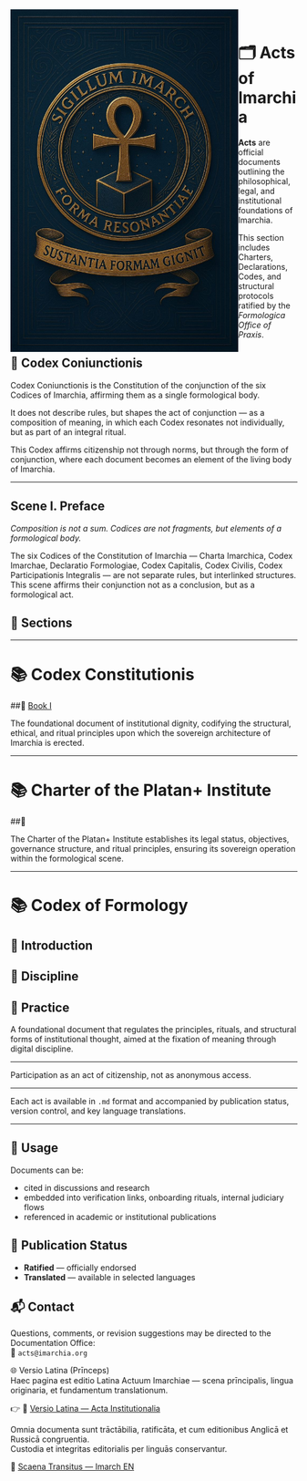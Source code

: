 <img src="https://github.com/Imperium-Silentii/acta/blob/main/assets/logo_imarhc.jpg?raw=true" alt="Logo Imarchia" align="left" width="400">

<br>


# 🗂 Acts of Imarchia

**Acts** are official documents outlining the philosophical, legal, and institutional foundations of Imarchia.

This section includes Charters, Declarations, Codes, and structural protocols ratified by the *Formologica Office of Praxis*.

## 📘 Codex Coniunctionis 

Codex Coniunctionis is the Constitution of the conjunction of the six Codices of Imarchia, affirming them as a single formological body.

It does not describe rules, but shapes the act of conjunction — as a composition of meaning, in which each Codex resonates not individually, but as part of an integral ritual.

This Codex affirms citizenship not through norms, but through the form of conjunction, where each document becomes an element of the living body of Imarchia.

---

## Scene I. Preface 

*Composition is not a sum. Codices are not fragments, but elements of a formological body.*

The six Codices of the Constitution of Imarchia — Charta Imarchica, Codex Imarchae, Declaratio Formologiae, Codex Capitalis, Codex Civilis, Codex Participationis Integralis — are not separate rules, but interlinked structures. This scene affirms their conjunction not as a conclusion, but as a formological act.


## 🔖 Sections

---

# 📚 Codex Constitutionis  
##📜 [Book I](https://acta.imarch.sbs/codex_acts/codex_constitutionalis_lat_en)
 
The foundational document of institutional dignity, codifying the structural, ethical, and ritual principles upon which the sovereign architecture of Imarchia is erected.  

---

# 📚 Charter of the Platan+ Institute  
##📜   

The Charter of the Platan+ Institute establishes its legal status, objectives, governance structure, and ritual principles, ensuring its sovereign operation within the formological scene.


---

# 📚 Codex of Formology
## 📜 Introduction  
## 📜 Discipline  
## 📜 Practice

A foundational document that regulates the principles, rituals, and structural forms of institutional thought, aimed at the fixation of meaning through digital discipline.

---

Participation as an act of citizenship, not as anonymous access.

---

Each act is available in `.md` format and accompanied by publication status, version control, and key language translations.

---

## 🧭 Usage

Documents can be:
- cited in discussions and research  
- embedded into verification links, onboarding rituals, internal judiciary flows  
- referenced in academic or institutional publications

## 📎 Publication Status

- **Ratified** — officially endorsed  
- **Translated** — available in selected languages

## 📬 Contact

Questions, comments, or revision suggestions may be directed to the Documentation Office:  
📧 `acts@imarchia.org`

🌐 Versio Latina (Prīnceps)  
Haec pagina est editio Latina Actuum Imarchiae — scena prīncipalis, lingua originaria, et fundamentum translationum.

👉 🔗 [Versio Latina — Acta Institutionalia](./README.md)

Omnia documenta sunt trāctābilia, ratificāta, et cum editionibus Anglicā et Russicā congruentia.  
Custodia et integritas editorialis per linguās conservantur.

🔁 [Scaena Transitus — Imarch EN](https://imarch.sbs/lingua/en)
